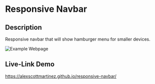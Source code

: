# Responsive Navbar
## Description
Responsive navbar that will show hamburger menu for smaller devices.

![Example Webpage](https://www.freecodecamp.org/news/content/images/2021/03/navbar-1.png)
## Live-Link Demo
<https://alexscottmartinez.github.io/responsive-navbar/>
